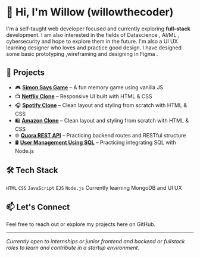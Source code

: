 # 👋 Hi, I'm Willow (willowthecoder)

I'm a self-taught web developer focused and  currently exploring **full-stack** development. 
I am also interested in the fields of Datascience , AI/ML , cybersecurity and hope to explore them in the future.
I'm also a UI UX learning designer who loves and practice good design.
I have designed some basic prototyping ,wireframing and designing in Figma . 

## 🚀 Projects
- 🎮 **[Simon Says Game](#)** – A fun memory game using vanilla JS
- 📺 **[Netflix Clone](#)** – Responsive UI built with HTML & CSS
- 🎧 **[Spotify Clone](#)** – Clean layout and styling from scratch with HTML & CSS
- 🛍️ **[Amazon Clone](#)** – Clean layout and styling from scratch with HTML & CSS
- 🌐 **[Quora REST API](#)** – Practicing backend routes and RESTful structure
- 🛢 **[User Management Using SQL](#)** – Practicing integrating SQL with Node.js 
  

## 🛠 Tech Stack
`HTML` `CSS` `JavaScript` `EJS` `Node.js`
Currently learning MongoDB and UI UX  

## 📫 Let's Connect
Feel free to reach out or explore my projects here on GitHub.

---

*Currently open to internships or junior frontend and backend or fullstack roles to learn and contribute in a startup environment.*
